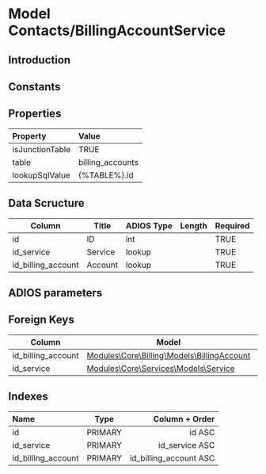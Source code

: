 # Model Contacts/BillingAccountService

## Introduction

## Constants

## Properties

| Property        | Value            |
| :-------------- | :--------------- |
| isJunctionTable | TRUE             |
| table           | billing_accounts |
| lookupSqlValue  | {%TABLE%}.id     |

## Data Scructure

| Column             | Title   | ADIOS Type | Length | Required |
| ------------------ | ------- | ---------- | ------ | -------- |
| id                 | ID      | int        |        | TRUE     |
| id_service         | Service | lookup     |        | TRUE     |
| id_billing_account | Account | lookup     |        | TRUE     |

## ADIOS parameters

## Foreign Keys

| Column             | Model                                                           | Relation | OnUpdate | OnDelete |
| ------------------ | --------------------------------------------------------------- | -------- | -------- | -------- |
| id_billing_account | [Modules\Core\Billing\Models\BillingAccount](BillingAccount.md) | 1:N      | Cascade  | Restrict |
| id_service         | [Modules\Core\Services\Models\Service](Service.md)              | 1:N      | Cascade  | Restrict |

## Indexes

| Name               |  Type   |         Column + Order |
| :----------------- | :-----: | ---------------------: |
| id                 | PRIMARY |                 id ASC |
| id_service         | PRIMARY |         id_service ASC |
| id_billing_account | PRIMARY | id_billing_account ASC |
